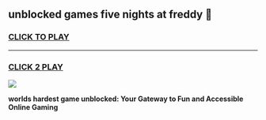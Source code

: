 
## unblocked games five nights at freddy 👋
<h3>
<a href="https://premium.freeplayer.one?title=unblocked_games_five_nights_at_freddy&ref=13F">CLICK TO PLAY</a></h3>
<hr>

<h3>
<a href="https://premium.freeplayer.one?title=unblocked_games_five_nights_at_freddy&ref=13F">CLICK 2 PLAY</a>
  
</h3>

<a href="https://premium.freeplayer.one?title=unblocked_games_five_nights_at_freddy&ref=12F/"><img src="https://clearcache.store/games.png"></a>


**worlds hardest game unblocked: Your Gateway to Fun and Accessible Online Gaming**
